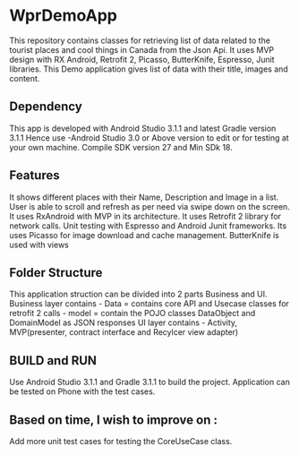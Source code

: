 # WprDemoApp

This repository contains classes for retrieving list of data related to the tourist places and cool things in Canada from the Json Api. 
It uses MVP design with RX Android, Retrofit 2, Picasso, ButterKnife, Espresso, Junit libraries. 
This Demo application gives list of data with their title, images and content.

## Dependency

This app is developed with Android Studio 3.1.1 and latest Gradle version 3.1.1 Hence use -Android Studio 3.0 or Above version 
to edit or for testing at your own machine.
Compile SDK version 27 and Min SDk 18.

## Features

It shows different places with their Name, Description and Image in a list.
User is able to scroll and refresh as per need via swipe down on the screen.
It uses RxAndroid with MVP in its architecture.
It uses Retrofit 2 library for network calls.
Unit testing with Espresso and Android Junit frameworks.
Its uses Picasso for image download and cache management.
ButterKnife is used with views

## Folder Structure

This application struction can be divided into 2 parts Business and UI.
Business layer contains - Data = contains core API and Usecase classes for retrofit 2 calls - model = contain the POJO classes DataObject 
and DomainModel as JSON responses
UI layer contains - Activity, MVP(presenter, contract interface and Recylcer view adapter)

## BUILD and RUN

Use Android Studio 3.1.1 and Gradle 3.1.1 to build the project. Application can be tested on Phone with the test cases.

## Based on time, I wish to improve on :
Add more unit test cases for testing the CoreUseCase class.
